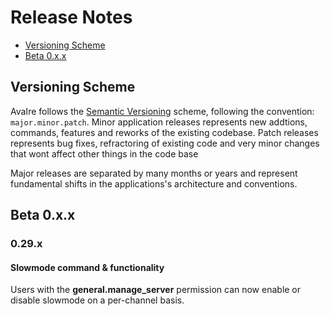 # Release Notes

- [Versioning Scheme](#versioning-scheme)
- [Beta 0.x.x](#beta-0.x.x)

<a name="versioning-scheme"></a>
## Versioning Scheme

AvaIre follows the [Semantic Versioning](http://semver.org/) scheme, following the convention: `major.minor.patch`. Minor application releases represents new addtions, commands, features and reworks of the existing codebase. Patch releases represents bug fixes, refractoring of existing code and very minor changes that wont affect other things in the code base

Major releases are separated by many months or years and represent fundamental shifts in the applications's architecture and conventions.

<a name="beta-0.x.x"></a>
## Beta 0.x.x

### 0.29.x

#### Slowmode command & functionality

Users with the **general.manage_server** permission can now enable or disable slowmode on a per-channel basis.